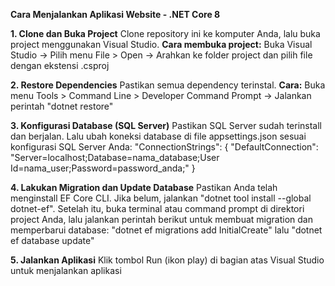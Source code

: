 **Cara Menjalankan Aplikasi Website - .NET Core 8**

**1. Clone dan Buka Project**
   Clone repository ini ke komputer Anda, lalu buka project menggunakan Visual Studio.
   **Cara membuka project:** Buka Visual Studio -> Pilih menu File > Open -> Arahkan ke folder project dan pilih file dengan ekstensi .csproj

**2. Restore Dependencies**
   Pastikan semua dependency terinstal.
   **Cara:** Buka menu Tools > Command Line > Developer Command Prompt -> Jalankan perintah "dotnet restore"

**3. Konfigurasi Database (SQL Server)**
   Pastikan SQL Server sudah terinstall dan berjalan. Lalu ubah koneksi database di file appsettings.json sesuai konfigurasi SQL Server Anda:
   "ConnectionStrings": {
        "DefaultConnection": "Server=localhost;Database=nama_database;User Id=nama_user;Password=password_anda;"
   }

**4. Lakukan Migration dan Update Database**
   Pastikan Anda telah menginstall EF Core CLI. Jika belum, jalankan "dotnet tool install --global dotnet-ef". Setelah itu, buka terminal atau command prompt di direktori project Anda, lalu jalankan perintah berikut untuk membuat migration dan memperbarui database: "dotnet ef migrations add InitialCreate" lalu "dotnet ef database update"
   
**5. Jalankan Aplikasi**
   Klik tombol Run (ikon play) di bagian atas Visual Studio untuk menjalankan aplikasi
